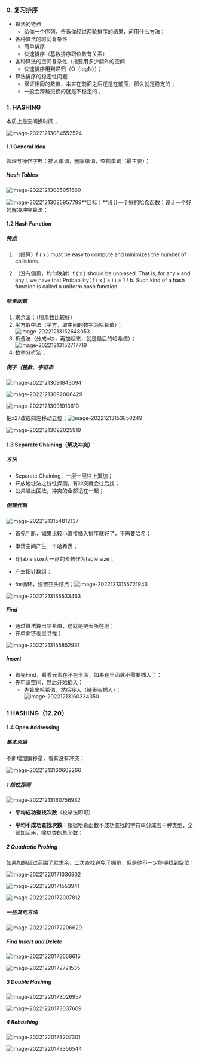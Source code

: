 ```toc
```
### 0. 复习排序

- 算法的特点
  - 给你一个序列，告诉你经过两轮排序的结果，问用什么方法；
- 各种算法的时间复杂性
  - 简单排序
  - 快速排序（基数排序跟位数有关系）
- 各种算法的空间复杂性（指要用多少额外的空间
  - 快速排序用到递归（O（logN））；
- 算法排序的稳定性问题
  - 保证相同的数值，本来在前面之后还是在前面，那么就是稳定的；
  - 一般会跨越交换的就是不稳定的；

### 1. HASHING

本质上是空间换时间；

![image-20221213084552524](../../img/test/202212130845076.png)

#### 1.1 General Idea

管理与操作字典：插入单词，删除单词，查找单词（最主要）；

##### Hash Tables

![image-20221213085051660](../../img/test/202212130850677.png)

![image-20221213085957799](../../img/test/202212130859825.png)**目标：**设计一个好的哈希函数；设计一个好的解决冲突算法；

#### 1.2 Hash Function

##### 特点

1. （好算）f ( x ) must be easy to compute and minimizes the number of collisions.

2. （没有偏见，均匀映射）f ( x ) should be unbiased.  That is, for any x and any i, we have that Probability( f ( x ) = i ) = 1 / b.  Such kind of a hash function is called a uniform hash function.

##### 哈希函数

1. 求余法；（用素数比较好）
2. 平方取中法（平方，取中间的数字为哈希值）；![image-20221213152648053](../../img/test/202212131526134.png)
3. 折叠法（分成n块，再加起来，就是最后的哈希值）；![image-20221213152717719](../../img/test/202212131527744.png)
4. 数字分析法；

##### 例子（整数、字符串
![image-20221213091843094](../../img/test/202212131532082.png)



![image-20221213092006429](../../img/test/202212130920450.png)



![image-20221213091913610](../../img/test/202212130919626.png)



把x27改成向左移动五位；![image-20221213153850249](../../img/test/202212131538274.png)

![image-20221213092025919](../../img/test/202212130920935.png)

#### 1.3 Separate Chaining（解决冲突）

##### 方法

- Separate Chaining，一层一层往上累加；
- 开放地址法之线性探测，有冲突就会往后找；
- 公共溢出区法，冲突的全部记在一起；

##### 创建代码

![image-20221213154812137](../../img/test/202212131548154.png)

- 首先判断，如果比较小直接插入排序就好了，不需要哈希；

- 申请空间产生一个哈希表；

- 比table size大一点的素数作为table size；
- 产生指针数组；
- for循环，设置空头结点；![image-20221213155721943](../../img/test/202212131557961.png)

![image-20221213155533463](../../img/test/202212131555497.png)

##### Find

-  通过算法算出哈希值，这就是链表所在地；
- 在单向链表里寻找；

![image-20221213155852931](../../img/test/202212131558952.png)

##### Insert
- 首先Find，看看元素在不在里面，如果在里面就不需要插入了；
- 先申请空间，然后开始插入；
  - 先算出哈希值，然后接入（链表头插入）；![image-20221213160334350](../../img/test/202212131603377.png)

### 1 HASHING（12.20）

#### 1.4 Open Addressing

##### 基本思路

不断增加偏移量，看有没有冲突；

![image-20221213160602266](../../img/test/202212131606292.png)

##### 1 线性探测

![image-20221213160756982](../../img/test/202212131607006.png)

- **平均成功查找次数**（枚举法即可）

- **平均不成功查找次数**：根据哈希函数不成功查找的字符串分成若干种类型，全部加起来，除以类的总个数；

##### 2 Quadratic Probing

如果加的超过范围了就求余，二次查找避免了拥挤，但是他不一定能够找到空位；

![image-20221220171336902](../../img/test/202212201713984.png)

![image-20221220171553941](../../img/test/202212201715964.png)

![image-20221220172007812](../../img/test/202212201720840.png)

##### 一些其他方法

![image-20221220172206629](../../img/test/202212201722655.png)

##### Find Insert and Delete

![image-20221220172658615](../../img/test/202212201726639.png)

![image-20221220172721535](../../img/test/202212201727554.png)

##### 3 Double Hashing

![image-20221220173026957](../../img/test/202212201730981.png)

![image-20221220173037609](../../img/test/202212201730628.png)

##### 4 Rehashing

![image-20221220173207301](../../img/test/202212201732340.png)

![image-20221220173356544](../../img/test/202212201733572.png)
